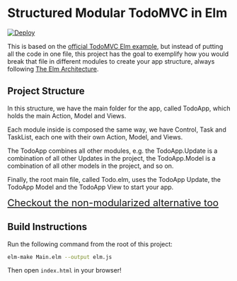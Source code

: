 # Structured Modular TodoMVC in Elm

[![Deploy](https://www.herokucdn.com/deploy/button.png)](https://heroku.com/deploy)

This is based on the [official TodoMVC Elm example](https://github.com/evancz/elm-todomvc), but instead of putting all the code in one file, this project has the goal to exemplify how you would break that file in different modules to create your app structure, always following [The Elm Architecture](https://github.com/evancz/elm-architecture-tutorial).

## Project Structure

In this structure, we have the main folder for the app, called TodoApp, which holds the main Action, Model and Views.

Each module inside is composed the same way, we have Control, Task and TaskList, each one with their own Action, Model, and Views.

The TodoApp combines all other modules, e.g. the TodoApp.Update is a combination of all other Updates in the project, the TodoApp.Model is a combination of all other models in the project, and so on.

Finally, the root main file, called Todo.elm, uses the TodoApp Update, the TodoApp Model and the TodoApp View to start your app.

<a href="https://github.com/rogeriochaves/structured-elm-todomvc" style="font-size:22px">Checkout the non-modularized alternative too</a>

## Build Instructions

Run the following command from the root of this project:

```bash
elm-make Main.elm --output elm.js
```

Then open `index.html` in your browser!
